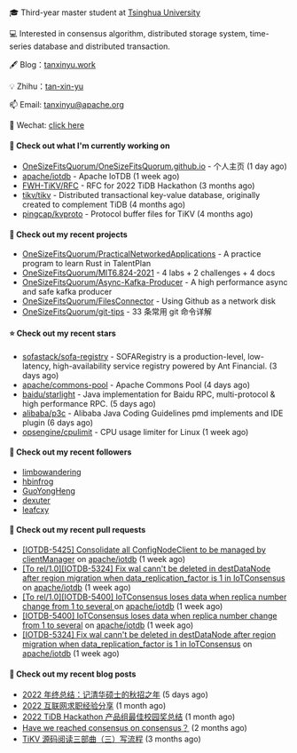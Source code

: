 🎓 Third-year master student at [Tsinghua University](https://www.tsinghua.edu.cn/)

💻 Interested in consensus algorithm, distributed storage system, time-series database and distributed transaction.

🖋 Blog：[tanxinyu.work](https://tanxinyu.work)

💡 Zhihu：[tan-xin-yu](https://www.zhihu.com/people/tan-xin-yu-22)

📫 Email: [tanxinyu@apache.org](mailto:tanxinyu@apache.org)

💬 Wechat: [click here](https://github.com/LebronAl/LebronAl/issues/1)

#### 👷 Check out what I'm currently working on

- [OneSizeFitsQuorum/OneSizeFitsQuorum.github.io](https://github.com/OneSizeFitsQuorum/OneSizeFitsQuorum.github.io) - 个人主页 (1 day ago)
- [apache/iotdb](https://github.com/apache/iotdb) - Apache IoTDB (1 week ago)
- [FWH-TiKV/RFC](https://github.com/FWH-TiKV/RFC) - RFC for 2022 TiDB Hackathon (3 months ago)
- [tikv/tikv](https://github.com/tikv/tikv) - Distributed transactional key-value database, originally created to complement TiDB (4 months ago)
- [pingcap/kvproto](https://github.com/pingcap/kvproto) - Protocol buffer files for TiKV (4 months ago)

#### 🌱 Check out my recent projects

- [OneSizeFitsQuorum/PracticalNetworkedApplications](https://github.com/OneSizeFitsQuorum/PracticalNetworkedApplications) - A practice program to learn Rust in TalentPlan
- [OneSizeFitsQuorum/MIT6.824-2021](https://github.com/OneSizeFitsQuorum/MIT6.824-2021) - 4 labs &#43; 2 challenges &#43; 4 docs
- [OneSizeFitsQuorum/Async-Kafka-Producer](https://github.com/OneSizeFitsQuorum/Async-Kafka-Producer) - A high performance async and safe kafka producer
- [OneSizeFitsQuorum/FilesConnector](https://github.com/OneSizeFitsQuorum/FilesConnector) - Using Github as a network disk
- [OneSizeFitsQuorum/git-tips](https://github.com/OneSizeFitsQuorum/git-tips) - 33 条常用 git 命令详解

#### ⭐ Check out my recent stars

- [sofastack/sofa-registry](https://github.com/sofastack/sofa-registry) - SOFARegistry is a production-level, low-latency, high-availability service registry powered by Ant Financial.  (3 days ago)
- [apache/commons-pool](https://github.com/apache/commons-pool) - Apache Commons Pool (4 days ago)
- [baidu/starlight](https://github.com/baidu/starlight) - Java implementation for Baidu RPC, multi-protocol &amp; high performance RPC. (5 days ago)
- [alibaba/p3c](https://github.com/alibaba/p3c) - Alibaba Java Coding Guidelines pmd implements and IDE plugin (6 days ago)
- [opsengine/cpulimit](https://github.com/opsengine/cpulimit) - CPU usage limiter for Linux (1 week ago)

#### 👯 Check out my recent followers

- [limbowandering](https://github.com/limbowandering)
- [hbinfrog](https://github.com/hbinfrog)
- [GuoYongHeng](https://github.com/GuoYongHeng)
- [dexuter](https://github.com/dexuter)
- [leafcxy](https://github.com/leafcxy)

#### 🔨 Check out my recent pull requests

- [[IOTDB-5425] Consolidate all ConfigNodeClient to be managed by clientManager](https://github.com/apache/iotdb/pull/8891) on [apache/iotdb](https://github.com/apache/iotdb) (1 week ago)
- [[To rel/1.0][IOTDB-5324] Fix wal cann&#39;t be deleted in destDataNode after region migration when data_replication_factor is 1 in IoTConsensus ](https://github.com/apache/iotdb/pull/8876) on [apache/iotdb](https://github.com/apache/iotdb) (1 week ago)
- [[To rel/1.0][IOTDB-5400] IoTConsensus loses data when replica number change from 1 to several ](https://github.com/apache/iotdb/pull/8854) on [apache/iotdb](https://github.com/apache/iotdb) (1 week ago)
- [[IOTDB-5400] IoTConsensus loses data when replica number change from 1 to several](https://github.com/apache/iotdb/pull/8837) on [apache/iotdb](https://github.com/apache/iotdb) (1 week ago)
- [[IOTDB-5324] Fix wal cann&#39;t be deleted in destDataNode after region migration when data_replication_factor is 1 in IoTConsensus](https://github.com/apache/iotdb/pull/8836) on [apache/iotdb](https://github.com/apache/iotdb) (1 week ago)

#### 📜 Check out my recent blog posts

- [2022 年终总结：记清华硕士的秋招之年](https://tanxinyu.work/2022-annual-summary/) (5 days ago)
- [2022 互联网求职经验分享](https://tanxinyu.work/2022-internet-job-hunting-experience-sharing/) (1 month ago)
- [2022 TiDB Hackathon 产品组最佳校园奖总结](https://tanxinyu.work/2022-tidb-hackathon/) (1 month ago)
- [Have we reached consensus on consensus？](https://tanxinyu.work/have-we-reached-consensus-on-consensus/) (2 months ago)
- [TiKV 源码阅读三部曲（三）写流程](https://tanxinyu.work/tikv-source-code-reading-write/) (3 months ago)

